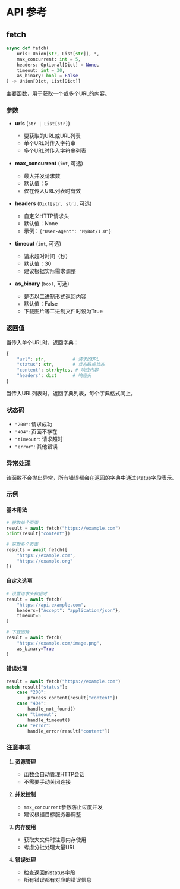 # API 参考

## fetch

```python
async def fetch(
    urls: Union[str, List[str]], *,
    max_concurrent: int = 5,
    headers: Optional[Dict] = None,
    timeout: int = 30,
    as_binary: bool = False
) -> Union[Dict, List[Dict]]
```

主要函数，用于获取一个或多个URL的内容。

### 参数

- **urls** (`str | List[str]`)
    - 要获取的URL或URL列表
    - 单个URL时传入字符串
    - 多个URL时传入字符串列表

- **max_concurrent** (`int`, 可选)
    - 最大并发请求数
    - 默认值：5
    - 仅在传入URL列表时有效

- **headers** (`Dict[str, str]`, 可选)
    - 自定义HTTP请求头
    - 默认值：None
    - 示例：`{"User-Agent": "MyBot/1.0"}`

- **timeout** (`int`, 可选)
    - 请求超时时间（秒）
    - 默认值：30
    - 建议根据实际需求调整

- **as_binary** (`bool`, 可选)
    - 是否以二进制形式返回内容
    - 默认值：False
    - 下载图片等二进制文件时设为True

### 返回值

当传入单个URL时，返回字典：
```python
{
    "url": str,          # 请求的URL
    "status": str,       # 状态码或状态
    "content": str/bytes, # 响应内容
    "headers": dict      # 响应头
}
```

当传入URL列表时，返回字典列表，每个字典格式同上。

### 状态码

- `"200"`: 请求成功
- `"404"`: 页面不存在
- `"timeout"`: 请求超时
- `"error"`: 其他错误

### 异常处理

该函数不会抛出异常，所有错误都会在返回的字典中通过status字段表示。

### 示例

#### 基本用法

```python
# 获取单个页面
result = await fetch("https://example.com")
print(result["content"])

# 获取多个页面
results = await fetch([
    "https://example.com",
    "https://example.org"
])
```

#### 自定义选项

```python
# 设置请求头和超时
result = await fetch(
    "https://api.example.com",
    headers={"Accept": "application/json"},
    timeout=5
)

# 下载图片
result = await fetch(
    "https://example.com/image.png",
    as_binary=True
)
```

#### 错误处理

```python
result = await fetch("https://example.com")
match result["status"]:
    case "200":
        process_content(result["content"])
    case "404":
        handle_not_found()
    case "timeout":
        handle_timeout()
    case "error":
        handle_error(result["content"])
```

### 注意事项

1. **资源管理**
   - 函数会自动管理HTTP会话
   - 不需要手动关闭连接

2. **并发控制**
   - `max_concurrent`参数防止过度并发
   - 建议根据目标服务器调整

3. **内存使用**
   - 获取大文件时注意内存使用
   - 考虑分批处理大量URL

4. **错误处理**
   - 检查返回的status字段
   - 所有错误都有对应的错误信息 